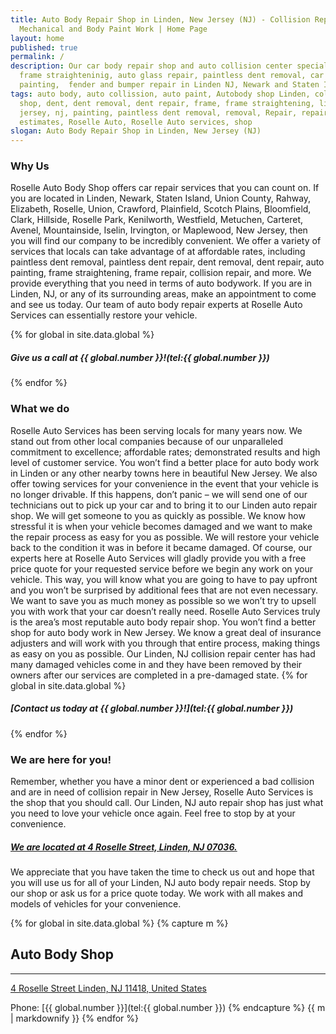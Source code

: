 ```yaml
---
title: Auto Body Repair Shop in Linden, New Jersey (NJ) - Collision Repairs,
  Mechanical and Body Paint Work | Home Page
layout: home
published: true
permalink: /
description: Our car body repair shop and auto collision center specializes in
  frame straighteninig, auto glass repair, paintless dent removal, car
  painting,  fender and bumper repair in Linden NJ, Newark and Staten Island.
tags: auto body, auto collission, auto paint, Autobody shop Linden, collision
  shop, dent, dent removal, dent repair, frame, frame straightening, linden, new
  jersey, nj, painting, paintless dent removal, removal, Repair, repair
  estimates, Roselle Auto, Roselle Auto services, shop
slogan: Auto Body Repair Shop in Linden, New Jersey (NJ)
---
```

### Why Us

Roselle Auto Body Shop offers car repair services that you can count on. If you are located in Linden, Newark, Staten Island, Union County, Rahway, Elizabeth, Roselle, Union, Crawford, Plainfield, Scotch Plains, Bloomfield, Clark, Hillside, Roselle Park, Kenilworth, Westfield, Metuchen, Carteret, Avenel, Mountainside, Iselin, Irvington, or Maplewood, New Jersey, then you will find our company to be incredibly convenient. We offer a variety of services that locals can take advantage of at affordable rates, including paintless dent removal, paintless dent repair, dent removal, dent repair, auto painting, frame straightening, frame repair, collision repair, and more. We provide everything that you need in terms of auto bodywork. If you are in Linden, NJ, or any of its surrounding areas, make an appointment to come and see us today. Our team of auto body repair experts at Roselle Auto Services can essentially restore your vehicle.

{% for global in site.data.global %}

##### Give us a call at {{ global.number }}!(tel:{{ global.number }})

{% endfor %}

### What we do

Roselle Auto Services has been serving locals for many years now. We stand out from other local companies because of our unparalleled commitment to excellence; affordable rates; demonstrated results and high level of customer service. You won’t find a better place for auto body work in Linden or any other nearby towns here in beautiful New Jersey. We also offer towing services for your convenience in the event that your vehicle is no longer drivable. If this happens, don’t panic – we will send one of our technicians out to pick up your car and to bring it to our Linden auto repair shop. We will get someone to you as quickly as possible. We know how stressful it is when your vehicle becomes damaged and we want to make the repair process as easy for you as possible. We will restore your vehicle back to the condition it was in before it became damaged. Of course, our experts here at Roselle Auto Services will gladly provide you with a free price quote for your requested service before we begin any work on your vehicle. This way, you will know what you are going to have to pay upfront and you won’t be surprised by additional fees that are not even necessary. We want to save you as much money as possible so we won’t try to upsell you with work that your car doesn’t really need. Roselle Auto Services truly is the area’s most reputable auto body repair shop. You won’t find a better shop for auto body work in New Jersey. We know a great deal of insurance adjusters and will work with you through that entire process, making things as easy on you as possible. Our Linden, NJ collision repair center has had many damaged vehicles come in and they have been removed by their owners after our services are completed in a pre-damaged state.
{% for global in site.data.global %}

##### \[Contact us today at {{ global.number }}!](tel:{{ global.number }})

{% endfor %}

### We are here for you!

Remember, whether you have a minor dent or experienced a bad collision and are in need of collision repair in New Jersey, Roselle Auto Services is the shop that you should call. Our Linden, NJ auto repair shop has just what you need to love your vehicle once again. Feel free to stop by at your convenience.

##### [We are located at 4 Roselle Street, Linden, NJ 07036.](https://www.google.com/maps/place/Roselle+Auto+Services+Inc+-+Linden,+NJ/@40.635433,-74.246247,17z/data=!4m7!1m4!3m3!1s0x89c3b2e1928866e5:0xe440b805db07d78e!2sRoselle+Auto+Services+Inc+-+Linden,+NJ!3b1!3m1!1s0x89c3b2e1928866e5:0xe440b805db07d78e)

We appreciate that you have taken the time to check us out and hope that you will use us for all of your Linden, NJ auto body repair needs. Stop by our shop or ask us for a price quote today. We work with all makes and models of vehicles for your convenience.

<div class="center">
{% for global in site.data.global %}
{% capture m %}

## Auto Body Shop

- - -

[4 Roselle Street
Linden,
NJ 11418, United States](/contactus)

Phone: \[{{ global.number }}](tel:{{ global.number }})
{% endcapture %}
{{ m | markdownify }}
{% endfor %}

</div>